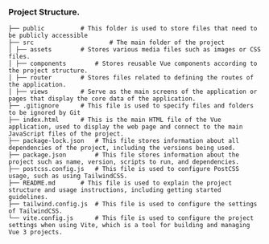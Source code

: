 ### Project Structure.
    
    ├── public 			# This folder is used to store files that need to be publicly accessible
    ├── src                     # The main folder of the project
    │ ├── assets		# Stores various media files such as images or CSS files.
    │ ├── components		# Stores reusable Vue components according to the project structure.
    │ ├── router		# Stores files related to defining the routes of the application.
    │ ├── views			# Serve as the main screens of the application or pages that display the core data of the application.
    ├── .gitignore		# This file is used to specify files and folders to be ignored by Git
    ├── index.html		# This is the main HTML file of the Vue application, used to display the web page and connect to the main JavaScript files of the project.
    ├── package-lock.json	# This file stores information about all dependencies of the project, including the versions being used.
    ├── package.json		# This file stores information about the project such as name, version, scripts to run, and dependencies.
    ├── postcss.config.js	# This file is used to configure PostCSS usage, such as using TailwindCSS.
    ├── README.md		# This file is used to explain the project structure and usage instructions, including getting started guidelines.
    ├── tailwind.config.js	# This file is used to configure the settings of TailwindCSS.
    └── vite.config.js		# This file is used to configure the project settings when using Vite, which is a tool for building and managing Vue 3 projects.
